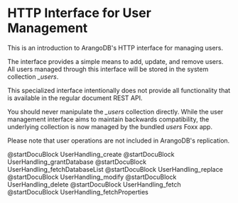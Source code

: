 HTTP Interface for User Management
==================================

This is an introduction to ArangoDB's HTTP interface for managing users.

The interface provides a simple means to add, update, and remove users.  All
users managed through this interface will be stored in the system collection
*_users*.

This specialized interface intentionally does not provide all functionality that
is available in the regular document REST API.

You should never manipulate the *_users* collection directly. While
the user management interface aims to maintain backwards
compatibility, the underlying collection is now managed by the bundled
*users* Foxx app.

Please note that user operations are not included in ArangoDB's replication.

@startDocuBlock UserHandling_create
@startDocuBlock UserHandling_grantDatabase
@startDocuBlock UserHandling_fetchDatabaseList
@startDocuBlock UserHandling_replace
@startDocuBlock UserHandling_modify
@startDocuBlock UserHandling_delete
@startDocuBlock UserHandling_fetch
@startDocuBlock UserHandling_fetchProperties
